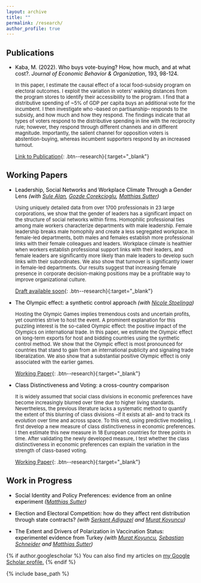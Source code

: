 ```yaml
---
layout: archive
title: ""
permalink: /research/
author_profile: true
---
```



## Publications

* <span style="color:Black"> Kaba, M. (2022). Who buys vote-buying? How, how much, and at what cost?. *Journal of Economic Behavior & Organization*, 193, 98-124. </span>

	<font size="2.5"> In this paper, I estimate the causal effect of a local food-subsidy program on electoral outcomes. I exploit the variation in voters’ walking distances from the program stores to identify their accessibility to the program. I find that a distributive spending of ~5% of GDP per capita buys an additional vote for the incumbent. I then investigate who –based on partisanship– responds to the subsidy, and how much and how they respond. The findings indicate that all types of voters respond to the distributive spending in line with the reciprocity rule; however, they respond through different channels and in different magnitude. Importantly, the salient channel for opposition voters is abstention-buying, whereas incumbent supporters respond by an increased turnout. </font> 

	[Link to Publication](https://www.sciencedirect.com/science/article/abs/pii/S0167268121004704){: .btn--research}{:target="_blank"}

## Working Papers

* <span style="color:Black"> Leadership, Social Networks and Workplace Climate Through a Gender Lens
	*(with [Sule Alan](https://sulealan.com/), [Gozde Corekcioglu](https://www.gozdecorekcioglu.com), [Matthias Sutter](https://www.coll.mpg.de/matthias-sutter))* </span>
	
	 <font size="2.5"> Using uniquely detailed data from over 1700 professionals in 23 large corporations, we show that the gender of leaders has a significant impact on the structure of social networks within firms. Homophilic professional ties among male workers characterize departments with male leadership. Female leadership breaks male homophily and create a less segregated workplace. In female-led departments, both males and females establish more professional links with their female colleagues and leaders.  Workplace climate is healthier when workers establish professional support links with their leaders, and female leaders are significantly more likely than male leaders to develop such links with their subordinates. We also show that turnover is significantly lower in female-led departments. Our results suggest that increasing female presence in corporate decision-making positions may be a profitable way to improve organizational culture. </font> 
	
	[Draft available soon](){: .btn--research}{:target="_blank"}
	
* <span style="color:Black"> The Olympic effect: a synthetic control approach
	*(with [Nicole Stoelinga](https://www.nicolestoelinga.com/home))* </span>
	
	<font size="2.5"> Hosting the Olympic Games implies tremendous costs and uncertain profits, yet countries strive to host the event. A prominent explanation for this puzzling interest is the so-called Olympic effect: the positive impact of the Olympics on international trade. In this paper, we estimate the Olympic effect on long-term exports for host and bidding countries using the synthetic control method. We show that the Olympic effect is most pronounced for countries that stand to gain from an international publicity and signaling trade liberalization. We also show that a substantial positive Olympic effect is only associated with the earlier games. </font> 	
	
	[Working Paper](/files/The_Olympic_Effect_June_2022.pdf){: .btn--research}{:target="_blank"}
	
* <span style="color:Black"> Class Distinctiveness and Voting: a cross-country comparison </span>
	
	<font size="2.5"> It is widely assumed that social class divisions in economic preferences have become increasingly blurred over time due to higher living standards. Nevertheless, the previous literature lacks a systematic method to quantify the extent of this blurring of class divisions –if it exists at all– and to track its evolution over time and across space. To this end, using predictive modeling, I first develop a new measure of class distinctiveness in economic preferences. I then estimate this new measure in 18 European countries for three points in time. After validating the newly developed measure, I test whether the class distinctiveness in economic preferences can explain the variation in the strength of class-based voting. </font> 
	
	[Working Paper](/files/Class_voting_paper.pdf){: .btn--research}{:target="_blank"}

## Work in Progress
	
* <span style="color:Black"> Social Identity and Policy Preferences: evidence from an online experiment
	*([Matthias Sutter](https://www.coll.mpg.de/matthias-sutter))* </span>
	
* <span style="color:Black"> Election and Electoral Competition: how do they affect rent distribution through state contracts?
	*(with [Serkant Adiguzel](https://serkantadiguzel.com/) and [Murat Koyuncu](https://academics.boun.edu.tr/mkoyuncu/))* </span>

* <span style="color:Black"> The Extent and Drivers of Polarization in Vaccination Status: experimentel evidence from Turkey 
	*(with [Murat Koyuncu](https://academics.boun.edu.tr/mkoyuncu/), [Sebastian Schneider](https://sebastianoschneider.com/) and [Matthias Sutter](https://www.coll.mpg.de/matthias-sutter))* </span>

{% if author.googlescholar %}
  You can also find my articles on <u><a href="{{author.googlescholar}}">my Google Scholar profile</a>.</u>
{% endif %}

{% include base_path %}

<!--- {% for post in site.publications reversed %}
  {% include archive-single.html %}
{% endfor %} --->


